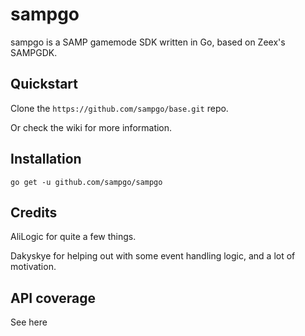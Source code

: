 # sampgo
sampgo is a SAMP gamemode SDK written in Go, based on Zeex's SAMPGDK.

## Quickstart
Clone the `https://github.com/sampgo/base.git` repo.

Or check the wiki for more information.

## Installation
```
go get -u github.com/sampgo/sampgo
```

## Credits
AliLogic for quite a few things.

Dakyskye for helping out with some event handling logic, and a lot of motivation.

## API coverage
See here
